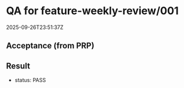 # QA for feature-weekly-review/001
2025-09-26T23:51:37Z
## Acceptance (from PRP)
## Result
- status: PASS
